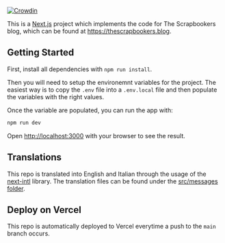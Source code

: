 [![Crowdin](https://badges.crowdin.net/the-scrapbookers-blog/localized.svg)](https://crowdin.com)

This is a [Next.js](https://nextjs.org/) project which implements the code for The Scrapbookers blog, which can be found at https://thescrapbookers.blog.

## Getting Started

First, install all dependencies with `npm run install`.

Then you will need to setup the environemnt variables for the project. The easiest way is to copy the `.env` file into a `.env.local` file and then populate the variables with the right values.

Once the variable are populated, you can run the app with:

```bash
npm run dev
```

Open [http://localhost:3000](http://localhost:3000) with your browser to see the result.

## Translations

This repo is translated into English and Italian through the usage of the [next-intl]() library. The translation files can be found under the [src/messages folder](./src/messages/).

## Deploy on Vercel

This repo is automatically deployed to Vercel everytime a push to the `main` branch occurs.
